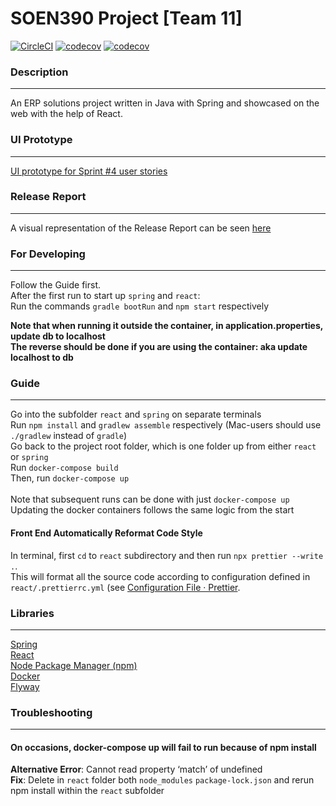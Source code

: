 # SOEN390 Project [Team 11]
[![CircleCI](https://circleci.com/gh/Solunra/SOEN390-team11.svg?style=svg&circle-token=c065fd8efe322775fbfce01e8731da3cdc48a2f0)](https://app.circleci.com/pipelines/github/Solunra/SOEN390-team11) [![codecov](https://codecov.io/gh/Solunra/SOEN390-team11/branch/main/graph/badge.svg?token=GM2SQ4TIGU)](https://codecov.io/gh/Solunra/SOEN390-team11) [![codecov](https://img.shields.io/static/v1?label=codecov&logo=codecov&color=red&message=controllers)](https://codecov.io/gh/Solunra/SOEN390-team11/tree/main/spring/src/main/java/com/soen390/team11/controller)

### Description

---
An ERP solutions project written in Java with Spring and showcased on the web with the help of React.

### UI Prototype

---
[UI prototype for Sprint #4 user stories](https://www.figma.com/file/KfSGbD4kVYndR2odTDtEDW/ERP-for-Sprint-%234-user-stories?node-id=0%3A1)


### Release Report

---
A visual representation of the Release Report can be seen [here](https://app.zenhub.com/workspaces/team11-60049e0484eafc0011dd9ab2/reports/release?release=606e40cb0e90eb032c776b0c)

### For Developing

---
Follow the Guide first.\
After the first run to start up `spring` and `react`:\
Run the commands `gradle bootRun` and `npm start` respectively

**Note that when running it outside the container, in application.properties, update db to localhost**\
**The reverse should be done if you are using the container: aka update localhost to db**
### Guide

---
Go into the subfolder `react` and `spring` on separate terminals\
Run `npm install` and `gradlew assemble` respectively (Mac-users should use `./gradlew` instead of `gradle`)\
Go back to the project root folder, which is one folder up from either `react` or `spring`\
Run `docker-compose build`\
Then, run `docker-compose up`\
\
Note that subsequent runs can be done with just `docker-compose up`\
Updating the docker containers follows the same logic from the start

#### Front End Automatically Reformat Code Style
In terminal, first `cd` to `react` subdirectory and then run `npx prettier --write .`.  
This will format all the source code according to configuration defined in `react/.prettierrc.yml` (see [Configuration File · Prettier](https://prettier.io/docs/en/configuration.html). 

### Libraries 

---
[Spring](https://spring.io/) \
[React](https://reactjs.org/) \
[Node Package Manager (npm)](https://www.npmjs.com/) \
[Docker](https://www.docker.com/) \
[Flyway](https://flywaydb.org/)

### Troubleshooting

---
#### On occasions, docker-compose up will fail to run because of npm install 
**Alternative Error**: Cannot read property ‘match’ of undefined\
**Fix**: Delete in `react` folder both `node_modules` `package-lock.json` and rerun npm install within the `react` subfolder
